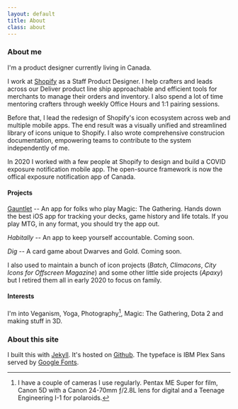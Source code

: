 ```yaml
---
layout: default
title: About
class: about
---
```


### About me

I'm a product designer currently living in Canada.

I work at [Shopify](https://www.shopify.com/) as a Staff Product Designer. I help crafters and leads across our Deliver product line ship approachable and efficient tools for merchants to manage their orders and inventory. I also spend a lot of time mentoring crafters through weekly Office Hours and 1:1 pairing sessions.

Before that, I lead the redesign of Shopify's icon ecosystem across web and multiple mobile apps. The end result was a visually unified and streamlined library of icons unique to Shopify. I also wrote comprehensive construcion documentation, empowering teams to contribute to the system independently of me.

In 2020 I worked with a few people at Shopify to design and build a COVID exposure notification mobile app. The open-source framework is now the offical exposure notification app of Canada.

#### Projects

[Gauntlet](https://gauntletapp.com/) -- An app for folks who play Magic: The Gathering. Hands down the best iOS app for tracking your decks, game history and life totals. If you play MTG, in any format, you should try the app out.

_Habitally_ -- An app to keep yourself accountable. Coming soon.

_Dig_ -- A card game about Dwarves and Gold. Coming soon.

I also used to maintain a bunch of icon projects (_Batch_, _Climacons_, _City Icons for Offscreen Magazine_) and some other little side projects (_Apaxy_) but I retired them all in early 2020 to focus on family.

#### Interests

I'm into Veganism, Yoga, Photography[^1], Magic: The Gathering, Dota 2 and making stuff in 3D.

### About this site

I built this with [Jekyll](https://jekyllrb.com/). It's hosted on [Github](https://github.com/). The typeface is IBM Plex Sans served by [Google Fonts](https://fonts.google.com/specimen/IBM+Plex+Sans).

[^1]: I have a couple of cameras I use regularly. Pentax ME Super for film, Canon 5D with a Canon 24-70mm ƒ/2.8L lens for digital and a Teenage Engineering I-1 for polaroids.
